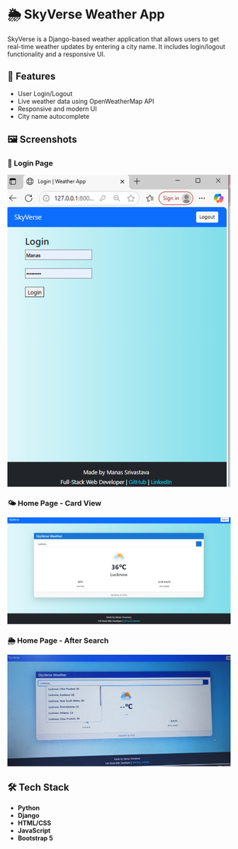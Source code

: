 # 🌦️ SkyVerse Weather App

SkyVerse is a Django-based weather application that allows users to get real-time weather updates by entering a city name. It includes login/logout functionality and a responsive UI.

## 🚀 Features

- User Login/Logout
- Live weather data using OpenWeatherMap API
- Responsive and modern UI
- City name autocomplete

## 🖼️ Screenshots

### 🔐 Login Page
![Login](screenshots/login1.png)

### 🌤️ Home Page - Card View
![Home 1](screenshots/home11.png)

### 🌦️ Home Page - After Search
![Home 2](screenshots/home22.png)

## 🛠️ Tech Stack

- **Python**
- **Django**
- **HTML/CSS**
- **JavaScript**
- **Bootstrap 5**
